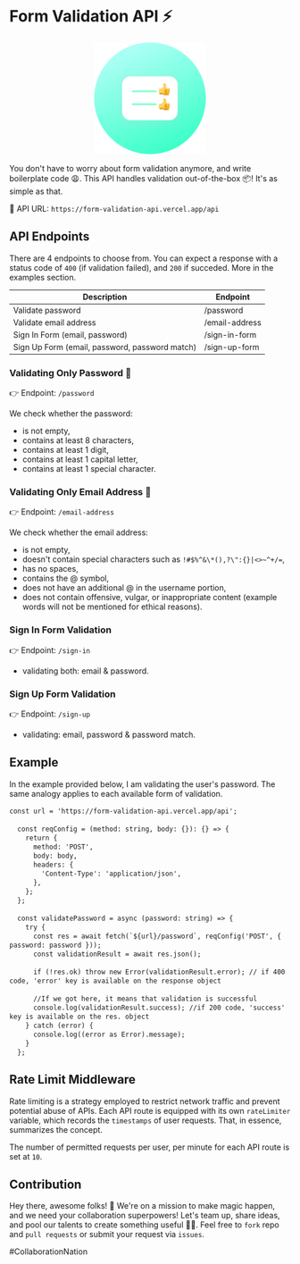 # Form Validation API ⚡

<p align="center">
  <img width="200" src="/public/icon.png">
</p>

You don't have to worry about form validation anymore, and write boilerplate code 😩. This API handles validation out-of-the-box 📦! It's as simple as that.

🔗 API URL: `https://form-validation-api.vercel.app/api`

## API Endpoints

There are 4 endpoints to choose from.
You can expect a response with a status code of `400` (if validation failed), and `200` if succeded. More in the examples section.

| Description                                    | Endpoint       |
| ---------------------------------------------- | -------------- |
| Validate password                              | /password      |
| Validate email address                         | /email-address |
| Sign In Form (email, password)                 | /sign-in-form  |
| Sign Up Form (email, password, password match) | /sign-up-form  |

### Validating Only Password 🔑

👉 Endpoint: `/password`

We check whether the password:

- is not empty,
- contains at least 8 characters,
- contains at least 1 digit,
- contains at least 1 capital letter,
- contains at least 1 special character.

### Validating Only Email Address 📧

👉 Endpoint: `/email-address`

We check whether the email address:

- is not empty,
- doesn't contain special characters such as `!#$%^&\*(),?\":{}|<>~^+/=`,
- has no spaces,
- contains the @ symbol,
- does not have an additional @ in the username portion,
- does not contain offensive, vulgar, or inappropriate content (example words will not be mentioned for ethical reasons).

### Sign In Form Validation

👉 Endpoint: `/sign-in`

- validating both: email & password.

### Sign Up Form Validation

👉 Endpoint: `/sign-up`

- validating: email, password & password match.

## Example

In the example provided below, I am validating the user's password. The same analogy applies to each available form of validation.

```
const url = 'https://form-validation-api.vercel.app/api';

  const reqConfig = (method: string, body: {}): {} => {
    return {
      method: 'POST',
      body: body,
      headers: {
        'Content-Type': 'application/json',
      },
    };
  };

  const validatePassword = async (password: string) => {
    try {
      const res = await fetch(`${url}/password`, reqConfig('POST', { password: password }));
      const validationResult = await res.json();

      if (!res.ok) throw new Error(validationResult.error); // if 400 code, 'error' key is available on the response object

      //If we got here, it means that validation is successful
      console.log(validationResult.success); //if 200 code, 'success' key is available on the res. object
    } catch (error) {
      console.log((error as Error).message);
    }
  };

```

## Rate Limit Middleware

Rate limiting is a strategy employed to restrict network traffic and prevent potential abuse of APIs. Each API route is equipped with its own `rateLimiter` variable, which records the `timestamps` of user requests. That, in essence, summarizes the concept.

The number of permitted requests per user, per minute for each API route is set at `10`.

## Contribution

Hey there, awesome folks! 👋 We're on a mission to make magic happen, and we need your collaboration superpowers! Let's team up, share ideas, and pool our talents to create something useful 🚀💫. Feel free to `fork` repo and `pull requests` or submit your request via `issues`.

#CollaborationNation
